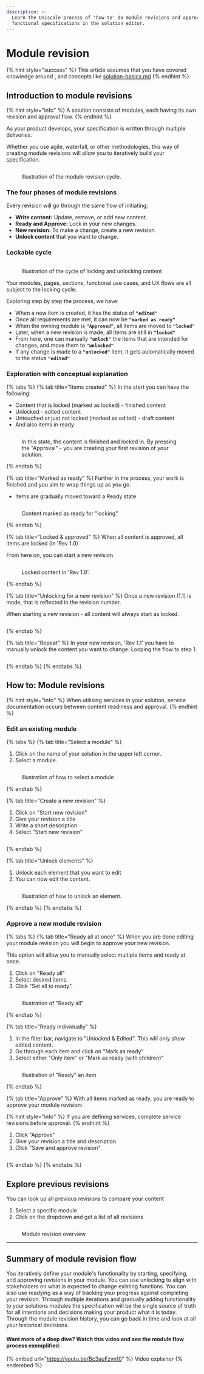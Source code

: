 ```yaml
---
description: >-
  Learn the Uniscale process of 'how-to' do module revisions and approving your
  functional specifications in the solution editor.
---
```


# Module revision

{% hint style="success" %}
This article assumes that you have covered knowledge around [.](./ "mention") and concepts like [solution-basics.md](solution-basics.md "mention")
{% endhint %}



## Introduction to module revisions <a href="#the-module-revision-flow" id="the-module-revision-flow"></a>

{% hint style="info" %}
A solution consists of modules, each having its own revision and approval flow.
{% endhint %}

As your product develops, your specification is written through multiple deliveries.&#x20;

Whether you use agile, waterfall, or other methodologies, this way of creating module revisions will allow you to iteratively build your specification.&#x20;

<figure><img src="https://files.gitbook.com/v0/b/gitbook-x-prod.appspot.com/o/spaces%2FGm4FsIEaw1uBtZauyirr%2Fuploads%2FQtmxO2WW8lTd8Pblkl46%2F_illustration_6.png?alt=media&#x26;token=d5927f85-7c47-41e8-8437-8032c7191dc6" alt=""><figcaption><p>Illustration of the module revision cycle.</p></figcaption></figure>

### The four phases of module revisions

Every revision will go through the same flow of initiating; &#x20;

* **Write content:** Update, remove, or add new content.
* **Ready and Approve:** Lock in your new changes.
* **New revision:** To make a change, create a new revision.
* **Unlock content** that you want to change.&#x20;



### Lockable cycle

<figure><img src="../../.gitbook/assets/image (83).png" alt=""><figcaption><p>Illustration of the cycle of locking and unlocking content</p></figcaption></figure>

Your modules, pages, sections, functional use cases, and UX flows are all subject to the locking cycle.

Exploring step by step the process, we have:&#x20;

* When a new item is created, it has the status of **`"edited"`**
* Once all requirements are met, it can now be **`"marked as ready"`**
* When the owning module is **`"Approved"`**, all items are moved to **`"locked"`**
* Later, when a new revision is made, all items are still in **`"locked"`**
* From here, one can manually **`"unlock"`** the items that are intended for changes, and move them to **`"unlocked"`**
* If any change is made to a **`"unlocked"`** item, it gets automatically moved to the status **`"edited"`**



### Exploration with conceptual explanation

{% tabs %}
{% tab title="Items created" %}
In the start you can have the following:

* Content that is locked (marked as locked) - finished content
* Unlocked  - edited content&#x20;
* Untouched or just not locked (marked as edited) - draft content&#x20;
* And also items in ready&#x20;

<figure><img src="../../.gitbook/assets/image (84).png" alt=""><figcaption><p>In this state, the content is finished and locked in. By pressing the "Approval" - you are creating your first revision of your solution.</p></figcaption></figure>
{% endtab %}

{% tab title="Marked as ready" %}
Further in the process, your work is finished and you aim to wrap things up as you go.

* Items are gradually moved toward a Ready state

<figure><img src="../../.gitbook/assets/image (85).png" alt=""><figcaption><p>Content marked as ready for "locking"</p></figcaption></figure>
{% endtab %}

{% tab title="Locked & approved" %}
When all content is approved, all items are locked (in 'Rev 1.0)&#x20;

From here on, you can start a new revision

<figure><img src="../../.gitbook/assets/image (86).png" alt=""><figcaption><p>Locked content in 'Rev 1.0'. </p></figcaption></figure>
{% endtab %}

{% tab title="Unlocking for a new revision" %}
Once a new revision (1.1) is made, that is reflected in the revision number.

When starting a new revision - all content will always start as locked.

<figure><img src="../../.gitbook/assets/image (87).png" alt=""><figcaption></figcaption></figure>
{% endtab %}

{% tab title="Repeat" %}
In your new revision, 'Rev 1.1' you have to manually unlock the content you want to change. Looping the flow to step 1.

<figure><img src="../../.gitbook/assets/image (88).png" alt=""><figcaption></figcaption></figure>
{% endtab %}
{% endtabs %}



## How to: Module revisions

{% hint style="info" %}
When utilising services in your solution, service documentation occurs between content readiness and approval.&#x20;
{% endhint %}



### Edit an existing module

{% tabs %}
{% tab title="Select a module" %}
1. Click on the name of your solution in the upper left corner.
2. Select a module.

<figure><img src="../../.gitbook/assets/CleanShot 2024-06-17 at 14.15.08@2x.png" alt=""><figcaption><p>Illustration of how to select a module</p></figcaption></figure>
{% endtab %}

{% tab title="Create a new revision" %}
1. Click on "Start new revision"&#x20;
2. Give your revision a title
3. Write a short description
4. Select "Start new revision"

<figure><img src="../../.gitbook/assets/CleanShot 2024-06-17 at 14.20.09@2x.png" alt=""><figcaption></figcaption></figure>
{% endtab %}

{% tab title="Unlock elements" %}
1. Unlock each element that you want to edit
2. You can now edit the content.

<figure><img src="../../.gitbook/assets/CleanShot 2024-06-17 at 14.32.42@2x.png" alt=""><figcaption><p>Illustration of how to unlock an element.</p></figcaption></figure>
{% endtab %}
{% endtabs %}



### Approve a new module revision

{% tabs %}
{% tab title="Ready all at once" %}
When you are done editing your module revision you will begin to approve your new revision.&#x20;

This option will allow you to manually select multiple items and ready at once.

1. Click on "Ready all"
2. Select desired items.
3. Click "Set all to ready".

<figure><img src="../../.gitbook/assets/CleanShot 2024-06-17 at 14.44.04@2x.png" alt=""><figcaption><p>Illustration of "Ready all"</p></figcaption></figure>
{% endtab %}

{% tab title="Ready individually" %}
1. In the filter bar, navigate to "Unlocked & Edited". This will only show edited content.
2. Go through each item and click on "Mark as ready"
3. Select either "Only item" or "Mark as ready (with children)"

<figure><img src="../../.gitbook/assets/CleanShot 2024-06-17 at 16.08.17.png" alt=""><figcaption><p>Illustration of "Ready" an item</p></figcaption></figure>
{% endtab %}

{% tab title="Approve" %}
With all items marked as ready, you are ready to approve your module revision:

{% hint style="info" %}
If you are defining services, complete service revisions before approval.&#x20;
{% endhint %}

1. Click "Approve"
2. Give your revision a title and description
3. Click "Save and approve revision"

<figure><img src="../../.gitbook/assets/CleanShot 2024-06-17 at 16.11.50.png" alt=""><figcaption></figcaption></figure>
{% endtab %}
{% endtabs %}



## Explore previous revisions

You can look up all previous revisions to compare your content

1. Select a specific module
2. Click on the dropdown and get a list of all revisions

<figure><img src="../../.gitbook/assets/CleanShot 2024-06-17 at 16.15.29.png" alt=""><figcaption><p>Module revision overview</p></figcaption></figure>

***

## Summary of module revision flow   <a href="#conclusion" id="conclusion"></a>

You iteratively define your module's functionality by starting, specifying, and approving revisions in your module. You can use unlocking to align with stakeholders on what is expected to change existing functions. You can also use readying as a way of tracking your progress against completing your revision. Through multiple iterations and gradually adding functionality to your solutions modules the specification will be the single source of truth for all intentions and decisions making your product what it is today. Through the module revision history, you can go back in time and look at all your historical decisions.

#### Want more of a deep dive? Watch this video and see the module flow process exemplified:&#x20;

{% embed url="https://youtu.be/Bc3auFzvn10" %}
Video explainer&#x20;
{% endembed %}
